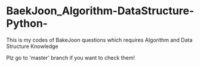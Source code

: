 # BaekJoon_Algorithm-DataStructure-Python-
This is my codes of BakeJoon questions which requires Algorithm and Data Structure Knowledge

Plz go to 'master' branch if you want to check them!
